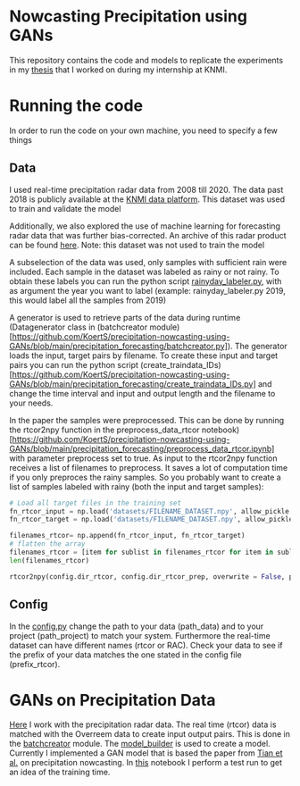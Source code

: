 # Nowcasting Precipitation using GANs

This repository contains the code and models to replicate the experiments in my [thesis](https://www.ru.nl/publish/pages/769526/koert_schreurs.pdf) that I worked on during my internship at KNMI.

# Running the code

In order to run the code on your own machine, you need to specify a few things

## Data
I used real-time precipitation radar data from 2008 till 2020. The data past 2018 is publicly available at the [KNMI data platform](https://api.dataplatform.knmi.nl/open-data/v1/datasets/nl_rdr_data_rtcor_5m_tar/versions/1.0/files). This dataset was used to train and validate the model

Additionally, we also explored the use of machine learning for forecasting radar data that was further bias-corrected. An archive of this radar product can be found [here](https://dataplatform.knmi.nl/dataset/rad-nl25-rac-mfbs-em-5min-netcdf4-2-0). Note: this dataset was not used to train the model

A subselection of the data was used, only samples with sufficient rain were included. Each sample in the dataset was labeled as rainy or not rainy. 
To obtain these labels you can run the python script [rainyday_labeler.py](https://github.com/KoertS/precipitation-nowcasting-using-GANs/blob/main/precipitation_forecasting/rainyday_labeler.py), with as argument the year you want to label (example: rainyday_labeler.py 2019, this would label all the samples from 2019)

A generator is used to retrieve parts of the data during runtime (Datagenerator class in (batchcreator module)[https://github.com/KoertS/precipitation-nowcasting-using-GANs/blob/main/precipitation_forecasting/batchcreator.py]). The generator loads the input, target pairs by filename. To create these input and target pairs you can run the python script (create_traindata_IDs)[https://github.com/KoertS/precipitation-nowcasting-using-GANs/blob/main/precipitation_forecasting/create_traindata_IDs.py] and change the time interval and input and output length and the filename to your needs.
 
In the paper the samples were preprocessed. This can be done by running the rtcor2npy function in the preprocess_data_rtcor notebook)[https://github.com/KoertS/precipitation-nowcasting-using-GANs/blob/main/precipitation_forecasting/preprocess_data_rtcor.ipynb] with parameter preprocess set to true. 
As input to the rtcor2npy function receives a list of filenames to preprocess. It saves a lot of computation time if you only preproces the rainy samples. So you probably want to create a list of samples labeled with rainy (both the input and target samples):
```python
# Load all target files in the training set
fn_rtcor_input = np.load('datasets/FILENAME_DATASET.npy', allow_pickle = True)[:,0]
fn_rtcor_target = np.load('datasets/FILENAME_DATASET.npy', allow_pickle = True)[:,1]

filenames_rtcor= np.append(fn_rtcor_input, fn_rtcor_target)
# flatten the array
filenames_rtcor = [item for sublist in filenames_rtcor for item in sublist]
len(filenames_rtcor)

rtcor2npy(config.dir_rtcor, config.dir_rtcor_prep, overwrite = False, preprocess = True, filenames = filenames_rtcor)
```


## Config

In the [config.py](https://github.com/KoertS/precipitation-nowcasting-using-GANs/blob/main/precipitation_forecasting/config.py) change the path to your data (path_data) and to your project (path_project) to match your system. Furthermore the real-time dataset can have different names (rtcor or RAC). Check your data to see if the prefix of your data matches the one stated in the config file (prefix_rtcor).


# GANs on Precipitation Data

[Here](https://github.com/KoertS/KNMI_Internship_GANs/tree/main/precipitation_forecasting) I work with the precipitation radar data. The real time (rtcor) data is matched with the Overreem data to create input output pairs. This is done in the [batchcreator](https://github.com/KoertS/KNMI_Internship_GANs/blob/main/precipitation_forecasting/batchcreator.py) module. 
The [model_builder](https://github.com/KoertS/KNMI_Internship_GANs/blob/main/precipitation_forecasting/model_builder.py) is used to create a model. Currently I implemented a GAN model that is based the paper from [Tian et al.](https://ieeexplore.ieee.org/abstract/document/8777193) on precipitation nowcasting. 
In [this](https://github.com/KoertS/KNMI_Internship_GANs/blob/main/precipitation_forecasting/testrun.ipynb) notebook I perform a test run to get an idea of the training time.
